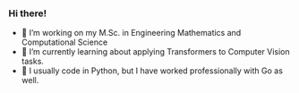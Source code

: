 ### Hi there!

- 🔭 I’m working on my M.Sc. in Engineering Mathematics and Computational Science
- 🌱 I’m currently learning about applying Transformers to Computer Vision tasks.
- :snake: I usually code in Python, but I have worked professionally with Go as well.
